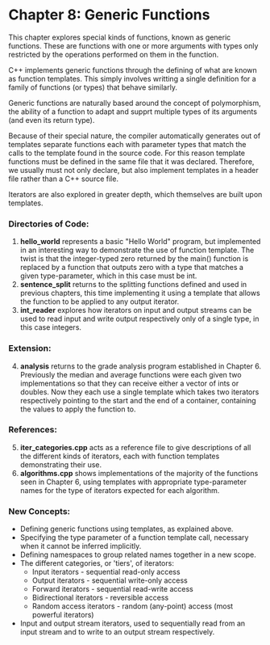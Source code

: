 # Chapter 8: Generic Functions

This chapter explores special kinds of functions, known as generic functions. These are functions with one or more arguments with types only restricted by the operations performed on them in the function.

C++ implements generic functions through the defining of what are known as function templates. This simply involves writting a single definition for a family of functions (or types) that behave similarly. 

Generic functions are naturally based around the concept of polymorphism, the ability of a function to adapt and supprt multiple types of its arguments (and even its return type).

Because of their special nature, the compiler automatically generates out of templates separate functions each with parameter types that match the calls to the template found in the source code. For this reason template functions must be defined in the same file that it was declared. Therefore, we usually must not only declare, but also implement templates in a header file rather than a C++ source file.

Iterators are also explored in greater depth, which themselves are built upon templates.

### Directories of Code:
1) **hello_world** represents a basic "Hello World" program, but implemented in an interesting way to demonstrate the use of function template.
The twist is that the integer-typed zero returned by the main() function is replaced by a function that outputs zero with a type that matches a given type-parameter, which in this case must be int.
2) **sentence_split** returns to the splitting functions defined and used in previous chapters, this time implementing it using a template that allows the function to be applied to any output iterator.
3) **int_reader** explores how iterators on input and output streams can be used to read input and write output respectively only of a single type, in this case integers.

### Extension:
4) **analysis** returns to the grade analysis program established in Chapter 6. Previously the median and average functions were each given two implementations so that they can receive either a vector of ints or doubles. Now they each use a single template which takes two iterators respectively pointing to the start and the end of a container, containing the values to apply the function to.

### References:
5) **iter_categories.cpp** acts as a reference file to give descriptions of all the different kinds of iterators, each with function templates demonstrating their use.
6) **algorithms.cpp** shows implementations of the majority of the <algorithm> functions seen in Chapter 6, using templates with appropriate type-parameter names for the type of iterators expected for each algorithm.

### New Concepts:
* Defining generic functions using templates, as explained above.
* Specifying the type parameter of a function template call, necessary when it cannot be inferred implicitly.
* Defining namespaces to group related names together in a new scope.
* The different categories, or 'tiers', of iterators:
    * Input iterators         - sequential read-only access
    * Output iterators        - sequential write-only access
    * Forward iterators       - sequential read-write access
    * Bidirectional iterators - reversible access
    * Random access iterators - random (any-point) access (most powerful iterators)
* Input and output stream iterators, used to sequentially read from an input stream and to write to an output stream respectively.
